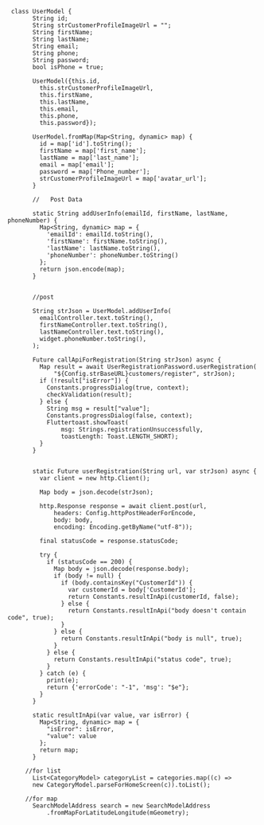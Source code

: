      class UserModel {
           String id;
           String strCustomerProfileImageUrl = "";
           String firstName;
           String lastName;
           String email;
           String phone;
           String password;
           bool isPhone = true;

           UserModel({this.id,
             this.strCustomerProfileImageUrl,
             this.firstName,
             this.lastName,
             this.email,
             this.phone,
             this.password});

           UserModel.fromMap(Map<String, dynamic> map) {
             id = map['id'].toString();
             firstName = map['first_name'];
             lastName = map['last_name'];
             email = map['email'];
             password = map['Phone_number'];
             strCustomerProfileImageUrl = map['avatar_url'];
           }

           //   Post Data

           static String addUserInfo(emailId, firstName, lastName, phoneNumber) {
             Map<String, dynamic> map = {
               'emailId': emailId.toString(),
               'firstName': firstName.toString(),
               'lastName': lastName.toString(),
               'phoneNumber': phoneNumber.toString()
             };
             return json.encode(map);
           }


           //post

           String strJson = UserModel.addUserInfo(
             emailController.text.toString(),
             firstNameController.text.toString(),
             lastNameController.text.toString(),
             widget.phoneNumber.toString(),
           );

           Future callApiForRegistration(String strJson) async {
             Map result = await UserRegistrationPassword.userRegistration(
                 "${Config.strBaseURL}customers/register", strJson);
             if (!result["isError"]) {
               Constants.progressDialog(true, context);
               checkValidation(result);
             } else {
               String msg = result["value"];
               Constants.progressDialog(false, context);
               Fluttertoast.showToast(
                   msg: Strings.registrationUnsuccessfully,
                   toastLength: Toast.LENGTH_SHORT);
             }
           }


           static Future userRegistration(String url, var strJson) async {
             var client = new http.Client();

             Map body = json.decode(strJson);

             http.Response response = await client.post(url,
                 headers: Config.httpPostHeaderForEncode,
                 body: body,
                 encoding: Encoding.getByName("utf-8"));

             final statusCode = response.statusCode;

             try {
               if (statusCode == 200) {
                 Map body = json.decode(response.body);
                 if (body != null) {
                   if (body.containsKey("CustomerId")) {
                     var customerId = body['CustomerId'];
                     return Constants.resultInApi(customerId, false);
                   } else {
                     return Constants.resultInApi("body doesn't contain code", true);
                   }
                 } else {
                   return Constants.resultInApi("body is null", true);
                 }
               } else {
                 return Constants.resultInApi("status code", true);
               }
             } catch (e) {
               print(e);
               return {'errorCode': "-1", 'msg': "$e"};
             }
           }

           static resultInApi(var value, var isError) {
             Map<String, dynamic> map = {
               "isError": isError,
               "value": value
             };
             return map;
           }

         //for list
           List<CategoryModel> categoryList = categories.map((c) =>
           new CategoryModel.parseForHomeScreen(c)).toList();

         //for map 
           SearchModelAddress search = new SearchModelAddress
               .fromMapForLatitudeLongitude(mGeometry);
